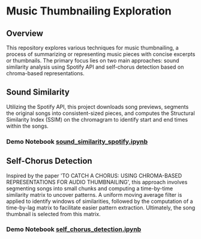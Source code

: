 # Music Thumbnailing Exploration

## Overview
This repository explores various techniques for music thumbnailing, a process of summarizing or representing music pieces with concise excerpts or thumbnails. The primary focus lies on two main approaches: sound similarity analysis using Spotify API and self-chorus detection based on chroma-based representations.

## Sound Similarity
Utilizing the Spotify API, this project downloads song previews, segments the original songs into consistent-sized pieces, and computes the Structural Similarity Index (SSIM) on the chromagram to identify start and end times within the songs.

### Demo Notebook [sound_similarity_spotify.ipynb](notebooks/sound_similarity_spotify.ipynb)

## Self-Chorus Detection
Inspired by the paper 'TO CATCH A CHORUS: USING CHROMA-BASED REPRESENTATIONS FOR AUDIO THUMBNAILING', this approach involves segmenting songs into small chunks and computing a time-by-time similarity matrix to uncover patterns. A uniform moving average filter is applied to identify windows of similarities, followed by the computation of a time-by-lag matrix to facilitate easier pattern extraction. Ultimately, the song thumbnail is selected from this matrix.

### Demo Notebook  [self_chorus_detection.ipynb](notebooks/self_chorus_detection.ipynb)
